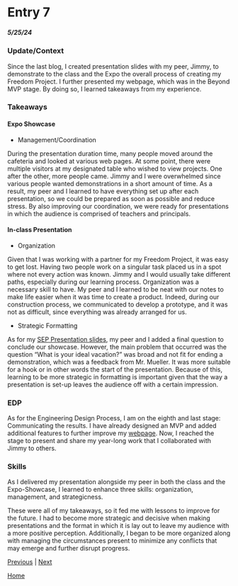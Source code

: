 # Entry 7
##### 5/25/24

### Update/Context

Since the last blog, I created presentation slides with my peer, Jimmy, to demonstrate to the class and the Expo the overall process of creating my Freedom Project. I further presented my webpage, which was in the Beyond MVP stage. By doing so, I learned takeaways from my experience.

### Takeaways

#### Expo Showcase

* Management/Coordination

During the presentation duration time, many people moved around the cafeteria and looked at various web pages. At some point, there were multiple visitors at my designated table who wished to view projects. One after the other, more people came. Jimmy and I were overwhelmed since various people wanted demonstrations in a short amount of time. As a result, my peer and I learned to have everything set up after each presentation, so we could be prepared as soon as possible and reduce stress. By also improving our coordination, we were ready for presentations in which the audience is comprised of teachers and principals.


#### In-class Presentation

* Organization

Given that I was working with a partner for my Freedom Project, it was easy to get lost. Having two people work on a singular task placed us in a spot where not every action was known. Jimmy and I would usually take different paths, especially during our learning process. Organization was a necessary skill to have. My peer and I learned to be neat with our notes to make life easier when it was time to create a product. Indeed, during our construction process, we communicated to develop a prototype, and it was not as difficult, since everything was already arranged for us.

* Strategic Formatting

As for my [SEP Presentation slides](https://docs.google.com/presentation/d/1y_WxQUBVwVSWlmgBhd8s24UOm_IPpfGh-H2BJjkCRk4/edit), my peer and I added a final question to conclude our showcase. However, the main problem that occurred was the question “What is your ideal vacation?” was broad and not fit for ending a demonstration, which was a feedback from Mr. Mueller. It was more suitable for a hook or in other words the start of the presentation. Because of this, learning to be more strategic in formatting is important given that the way a presentation is set-up leaves the audience off with a certain impression.

### EDP

As for the Engineering Design Process, I am on the eighth and last stage: Communicating the results. I have already designed an MVP and added additional features to further improve my [webpage](https://jimmyl6413.github.io/sep10-freedom-project/). Now, I reached the stage to present and share my year-long work that I collaborated with Jimmy to others.


### Skills
As I delivered my presentation alongside my peer in both the class and the Expo-Showcase, I learned to enhance three skills: organization, management, and strategicness.

These were all of my takeaways, so it fed me with lessons to improve for the future. I had to become more strategic and decisive when making presentations and the format in which it is lay out to leave my audience with a more positive perception. Additionally, I began to be more organized along with managing the circumstances present to minimize any conflicts that may emerge and further disrupt progress.



[Previous](entry06.md) | [Next](entry08.md)

[Home](../README.md)
